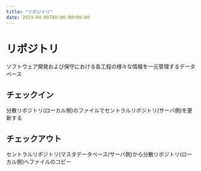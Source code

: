 ```yaml
---
title: "リポジトリ"
date: 2023-04-05T00:00:00+09:00
---
```

# リポジトリ

ソフトウェア開発および保守における各工程の様々な情報を一元管理するデータベース

## チェックイン

分散リポジトリ(ローカル側)のファイルでセントラルリポジトリ(サーバ側)を更新する

## チェックアウト

セントラルリポジトリ(マスタデータベース/サーバ側)から分散リポジトリ(ローカル側)へファイルのコピー
